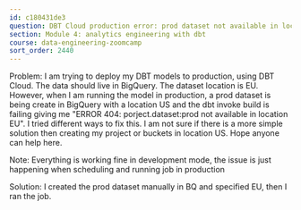```yaml
---
id: c180431de3
question: DBT Cloud production error: prod dataset not available in location EU
section: Module 4: analytics engineering with dbt
course: data-engineering-zoomcamp
sort_order: 2440
---
```


Problem: I am trying to deploy my DBT  models to production, using DBT Cloud. The data should live in BigQuery.  The dataset location is EU.  However, when I am running the model in production, a prod dataset is being create in BigQuery with a location US and the dbt invoke build is failing giving me "ERROR 404: porject.dataset:prod not available in location EU". I tried different ways to fix this. I am not sure if there is a more simple solution then creating my project or buckets in location US. Hope anyone can help here.

Note: Everything is working fine in development mode, the issue is just happening when scheduling and running job in production

Solution: I created the prod dataset manually in BQ and specified EU, then I ran the job.

